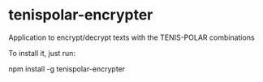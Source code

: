 # tenispolar-encrypter
Application to encrypt/decrypt texts with the TENIS-POLAR combinations

To install it, just run:

npm install -g tenispolar-encrypter

